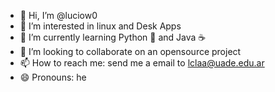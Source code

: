 - 👋 Hi, I’m @luciow0
- 👀 I’m interested in linux and Desk Apps
- 🌱 I’m currently learning Python 🐍 and Java ☕
- 💞️ I’m looking to collaborate on an opensource project
- 📫 How to reach me: send me a email to lclaa@uade.edu.ar
- 😄 Pronouns: he

<!---
luciow0/luciow0 is a ✨ special ✨ repository because its `README.md` (this file) appears on your GitHub profile.
You can click the Preview link to take a look at your changes.
--->

